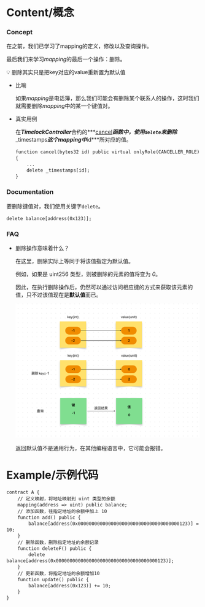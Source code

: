 # Content/概念

### Concept

在之前，我们已学习了mapping的定义，修改以及查询操作。

最后我们来学习*mapping*的最后一个操作：删除。

<aside>
💡 删除其实只是把key对应的value重新置为默认值

</aside>

- 比喻
    
    如果*mapping*是电话簿，那么我们可能会有删除某个联系人的操作，这时我们就需要删除*mapping*中的某一个键值对。
    
- 真实用例
    
    在***TimelockController***合约的***[cancel](https://github.com/OpenZeppelin/openzeppelin-contracts/blob/9ef69c03d13230aeff24d91cb54c9d24c4de7c8b/contracts/governance/TimelockController.sol#L341)***函数中，使用`delete`来删除***_timestamps***这个mapping中***id***所对应的值。
    
    ```solidity
    function cancel(bytes32 id) public virtual onlyRole(CANCELLER_ROLE) {
        ...
        delete _timestamps[id];
    }
    ```
    

### Documentation

要删除键值对，我们使用关键字`delete`。

```solidity
delete balance[address(0x123)];
```

### FAQ

- 删除操作意味着什么？
    
    在这里，删除实际上等同于将该值指定为默认值。
    
    例如，如果是 uint256 类型，则被删除的元素的值将变为 *0*。
    
    因此，在执行删除操作后，仍然可以通过访问相应键的方式来获取该元素的值，只不过该值现在是**默认值**而已。
    
    ![7EF305A5-5DBA-4A92-BB3B-A054096FF3D1.jpeg](./img/4-1.jpeg)
    
    返回默认值不是通用行为，在其他编程语言中，它可能会报错。

# Example/示例代码

```solidity
contract A {
    // 定义映射，将地址映射到 uint 类型的余额
    mapping(address => uint) public balance;
    // 添加函数，往指定地址的余额中加上 10
    function add() public {
        balance[address(0x0000000000000000000000000000000000000123)] = 10;
    }
    // 删除函数，删除指定地址的余额记录
    function deleteF() public {
        delete balance[address(0x0000000000000000000000000000000000000123)];
    }
    // 更新函数，将指定地址的余额增加10
    function update() public {
        balance[address(0x123)] += 10;
    }
}
```